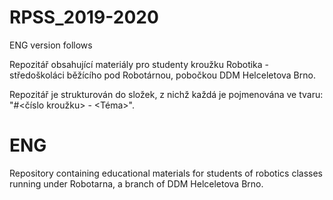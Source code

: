 # RPSS_2019-2020
ENG version follows

Repozitář obsahující materiály pro studenty kroužku Robotika - středoškoláci běžícího pod Robotárnou, pobočkou DDM Helceletova Brno.

Repozitář je strukturován do složek, z nichž každá je pojmenována ve tvaru: "#<číslo kroužku> - <Téma>".

# ENG

Repository containing educational materials for students of robotics classes running under Robotarna, a branch of DDM Helceletova Brno.
